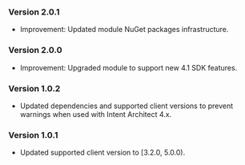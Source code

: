 ### Version 2.0.1

- Improvement: Updated module NuGet packages infrastructure.

### Version 2.0.0

- Improvement: Upgraded module to support new 4.1 SDK features.

### Version 1.0.2

- Updated dependencies and supported client versions to prevent warnings when used with Intent Architect 4.x.

### Version 1.0.1

- Updated supported client version to [3.2.0, 5.0.0).
